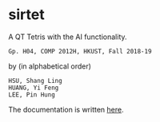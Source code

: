 # sirtet
A QT Tetris with the AI functionality.
```
Gp. H04, COMP 2012H, HKUST, Fall 2018-19
```
by (in alphabetical order)
```
HSU, Shang Ling
HUANG, Yi Feng
LEE, Pin Hung
```
The documentation is written [here](https://drive.google.com/file/d/1kGutmrSgrtaK6aHmYOVynwpOzbv-_EFj/view?usp=sharing).
